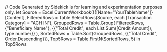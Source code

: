 // Code Generated by Sidekick is for learning and experimentation purposes only.
let
    Source = Excel.CurrentWorkbook(){[Name="YourTableName"]}[Content],
    FilteredRows = Table.SelectRows(Source, each [Transaction Category] = "ACH IN"),
    GroupedRows = Table.Group(
        FilteredRows,
        {"Beneficiary Name"},
        {{"Total Credit", each List.Sum([Credit Amount]), type number}}
    ),
    SortedRows = Table.Sort(GroupedRows, {{"Total Credit", Order.Descending}}),
    Top5Rows = Table.FirstN(SortedRows, 5)
in
    Top5Rows
